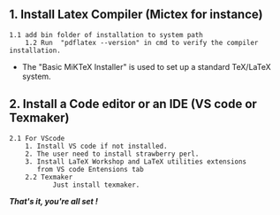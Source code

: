 ## 1. Install Latex Compiler (Mictex for instance)
	1.1 add bin folder of installation to system path 
        1.2 Run  "pdflatex --version" in cmd to verify the compiler installation.
- The "Basic MiKTeX Installer" is used to set up a standard TeX/LaTeX system.

## 2. Install a Code editor or an IDE (VS code or Texmaker)
	2.1 For VScode
		1. Install VS code if not installed.
		2. The user need to install strawberry perl.
		3. Install LaTeX Workshop and LaTeX utilities extensions
		   from VS code Entensions tab
        2.2 Texmaker
               Just install texmaker.
***That's it, you're all set !***

